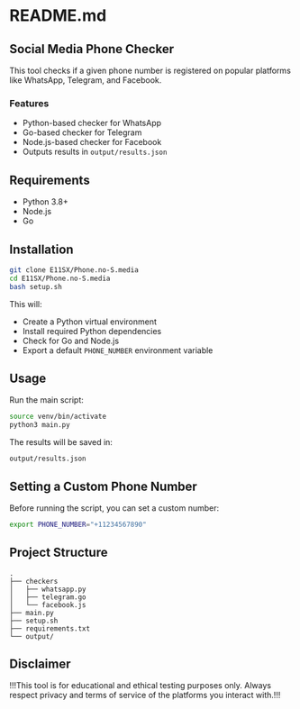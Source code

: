 # README.md

## Social Media Phone Checker

This tool checks if a given phone number is registered on popular platforms like WhatsApp, Telegram, and Facebook.

### Features
- Python-based checker for WhatsApp
- Go-based checker for Telegram
- Node.js-based checker for Facebook
- Outputs results in `output/results.json`


## Requirements
- Python 3.8+
- Node.js
- Go


## Installation

```bash
git clone E11SX/Phone.no-S.media
cd E11SX/Phone.no-S.media
bash setup.sh
```

This will:
- Create a Python virtual environment
- Install required Python dependencies
- Check for Go and Node.js
- Export a default `PHONE_NUMBER` environment variable


## Usage

Run the main script:
```bash
source venv/bin/activate
python3 main.py
```

The results will be saved in:
```
output/results.json
```


## Setting a Custom Phone Number

Before running the script, you can set a custom number:
```bash
export PHONE_NUMBER="+11234567890"
```


## Project Structure
```
.
├── checkers
│   ├── whatsapp.py
│   ├── telegram.go
│   └── facebook.js
├── main.py
├── setup.sh
├── requirements.txt
└── output/
```


## Disclaimer
!!!This tool is for educational and ethical testing purposes only. Always respect privacy and terms of service of the platforms you interact with.!!!

